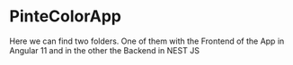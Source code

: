 # PinteColorApp

Here we can find two folders. One of them with the Frontend of the App in Angular 11 and in the other the Backend in NEST JS
